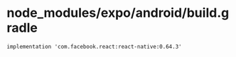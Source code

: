 # node_modules/expo/android/build.gradle

```
implementation 'com.facebook.react:react-native:0.64.3'
```
